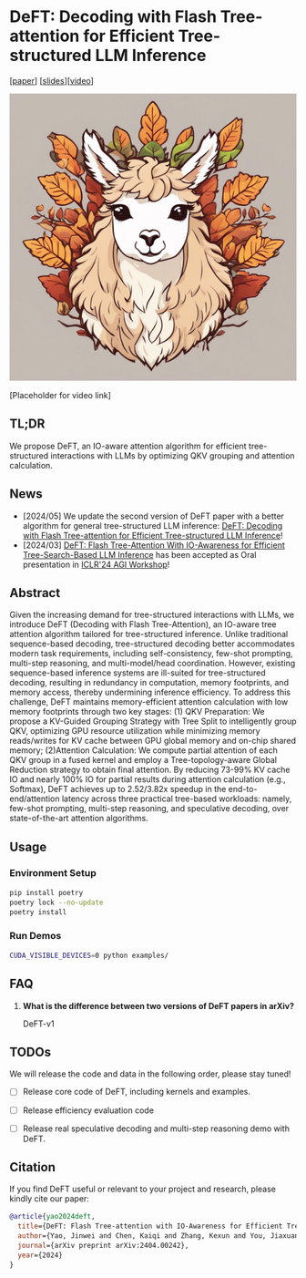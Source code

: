 # DeFT: Decoding with Flash Tree-attention for Efficient Tree-structured LLM Inference

[[paper](https://arxiv.org/abs/2404.00242)] [[slides](placeholder)][[video](placeholder)]

![schemes](assets/DeFT.jpeg)

[Placeholder for video link]

## TL;DR
We propose DeFT, an IO-aware attention algorithm for efficient tree-structured interactions with LLMs by optimizing QKV grouping and attention calculation.

## News

- [2024/05] We update the second version of DeFT paper with a better algorithm for general tree-structured LLM inference: [DeFT: Decoding with Flash Tree-attention for Efficient Tree-structured LLM Inference](https://arxiv.org/abs/2404.00242)!
- [2024/03] [DeFT: Flash Tree-Attention With IO-Awareness for Efficient Tree-Search-Based LLM Inference](https://openreview.net/pdf?id=HqfLHoX8bR) has been accepted as Oral presentation in [ICLR'24 AGI Workshop](https://iclr.cc/virtual/2024/23126)!


## Abstract
Given the increasing demand for tree-structured interactions with LLMs, we introduce DeFT (Decoding with Flash Tree-Attention), an IO-aware tree attention algorithm tailored for tree-structured inference. Unlike traditional sequence-based decoding, tree-structured decoding better accommodates modern task requirements, including self-consistency, few-shot prompting, multi-step reasoning, and multi-model/head coordination. However, existing sequence-based inference systems are ill-suited for tree-structured decoding, resulting in redundancy in computation, memory footprints, and memory access, thereby undermining inference efficiency. To address this challenge, DeFT maintains memory-efficient attention calculation with low memory footprints through two key stages: (1) QKV Preparation: We propose a KV-Guided Grouping Strategy with Tree Split to intelligently group QKV, optimizing GPU resource utilization while minimizing memory reads/writes for KV cache between GPU global memory and on-chip shared memory; (2)Attention Calculation: We compute partial attention of each QKV group in a fused kernel and employ a Tree-topology-aware Global Reduction strategy to obtain final attention. By reducing 73-99% KV cache IO and nearly 100% IO for partial results during attention calculation (e.g., Softmax), DeFT achieves up to 2.52/3.82x speedup in the end-to-end/attention latency across three practical tree-based workloads: namely, few-shot prompting, multi-step reasoning, and speculative decoding, over state-of-the-art attention algorithms.

## Usage

### Environment Setup

```bash
pip install poetry
poetry lock --no-update
poetry install

```

### Run Demos

```bash
CUDA_VISIBLE_DEVICES=0 python examples/
```

## FAQ

1. **What is the difference between two versions of DeFT papers in arXiv?**
   
    DeFT-v1





## TODOs
We will release the code and data in the following order, please stay tuned!

- [ ] Release core code of DeFT, including kernels and examples.
- [ ] Release efficiency evaluation code
- [ ] Release real speculative decoding and multi-step reasoning demo with DeFT.



## Citation

If you find DeFT useful or relevant to your project and research, please kindly cite our paper:

```bibtex
@article{yao2024deft,
  title={DeFT: Flash Tree-attention with IO-Awareness for Efficient Tree-search-based LLM Inference},
  author={Yao, Jinwei and Chen, Kaiqi and Zhang, Kexun and You, Jiaxuan and Yuan, Binhang and Wang, Zeke and Lin, Tao},
  journal={arXiv preprint arXiv:2404.00242},
  year={2024}
}
```